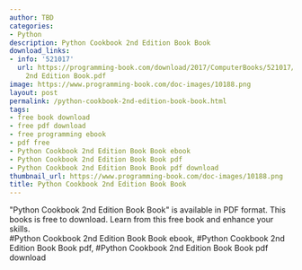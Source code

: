 ```yaml
---
author: TBD
categories:
- Python
description: Python Cookbook 2nd Edition Book Book
download_links:
- info: '521017'
  url: https://programming-book.com/download/2017/ComputerBooks/521017/Python Cookbook
    2nd Edition Book.pdf
image: https://www.programming-book.com/doc-images/10188.png
layout: post
permalink: /python-cookbook-2nd-edition-book-book.html
tags:
- free book download
- free pdf download
- free programming ebook
- pdf free
- Python Cookbook 2nd Edition Book Book ebook
- Python Cookbook 2nd Edition Book Book pdf
- Python Cookbook 2nd Edition Book Book pdf download
thumbnail_url: https://www.programming-book.com/doc-images/10188.png
title: Python Cookbook 2nd Edition Book Book
---
```


 
<div class="item-desc text-justify">
  "Python Cookbook 2nd Edition Book Book" is available in PDF format. This books is free to download. Learn from this free book and enhance your skills.
  <br>
  #Python Cookbook 2nd Edition Book Book ebook, #Python Cookbook 2nd Edition Book Book pdf, #Python Cookbook 2nd Edition Book Book pdf download
</div>